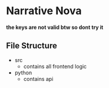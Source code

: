 # Narrative Nova

**the keys are not valid btw so dont try it**

## File Structure
- src 
  - contains all frontend logic
- python
  - contains api
